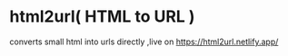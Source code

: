 # html2url( HTML to URL )
converts small html into urls directly ,live on https://html2url.netlify.app/

